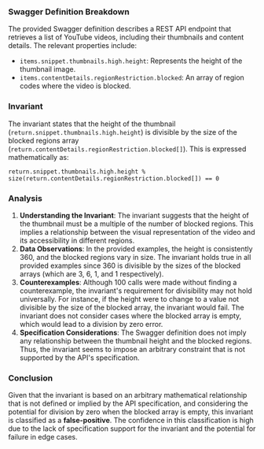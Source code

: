 ### Swagger Definition Breakdown
The provided Swagger definition describes a REST API endpoint that retrieves a list of YouTube videos, including their thumbnails and content details. The relevant properties include:
- `items.snippet.thumbnails.high.height`: Represents the height of the thumbnail image.
- `items.contentDetails.regionRestriction.blocked`: An array of region codes where the video is blocked.

### Invariant
The invariant states that the height of the thumbnail (`return.snippet.thumbnails.high.height`) is divisible by the size of the blocked regions array (`return.contentDetails.regionRestriction.blocked[]`). This is expressed mathematically as:

`return.snippet.thumbnails.high.height % size(return.contentDetails.regionRestriction.blocked[]) == 0`

### Analysis
1. **Understanding the Invariant**: The invariant suggests that the height of the thumbnail must be a multiple of the number of blocked regions. This implies a relationship between the visual representation of the video and its accessibility in different regions.
2. **Data Observations**: In the provided examples, the height is consistently 360, and the blocked regions vary in size. The invariant holds true in all provided examples since 360 is divisible by the sizes of the blocked arrays (which are 3, 6, 1, and 1 respectively).
3. **Counterexamples**: Although 100 calls were made without finding a counterexample, the invariant's requirement for divisibility may not hold universally. For instance, if the height were to change to a value not divisible by the size of the blocked array, the invariant would fail. The invariant does not consider cases where the blocked array is empty, which would lead to a division by zero error.
4. **Specification Considerations**: The Swagger definition does not imply any relationship between the thumbnail height and the blocked regions. Thus, the invariant seems to impose an arbitrary constraint that is not supported by the API's specification.

### Conclusion
Given that the invariant is based on an arbitrary mathematical relationship that is not defined or implied by the API specification, and considering the potential for division by zero when the blocked array is empty, this invariant is classified as a **false-positive**. The confidence in this classification is high due to the lack of specification support for the invariant and the potential for failure in edge cases.
